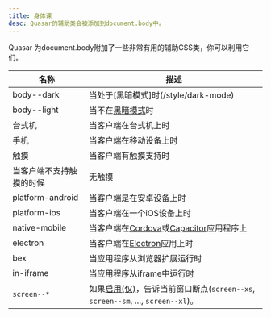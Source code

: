 ```yaml
---
title: 身体课
desc: Quasar的辅助类会被添加到document.body中。
---
```


 Quasar 为document.body附加了一些非常有用的辅助CSS类，你可以利用它们。

| 名称 | 描述 |
| --- | --- |
| body--dark | 当处于[黑暗模式]时(/style/dark-mode) |
| body--light | 当不在[黑暗模式](/style/dark-mode)时 |
|台式机 | 当客户端在台式机上时
| 手机 | 当客户端在移动设备上时
| 触摸 | 当客户端有触摸支持时
| 当客户端不支持触摸的时候 | 无触摸 | 当客户端不支持触摸的时候
| platform-android | 当客户端是在安卓设备上时
| platform-ios | 当客户端在一个iOS设备上时
| native-mobile | 当客户端在[Cordova](/quasar-cli/developing-cordova-apps/introduction)或[Capacitor](/quasar-cli/developing-capacitor-apps/introduction)应用程序上 |
| electron | 当客户端在[Electron](/quasar-cli/developing-electron-apps/introduction)应用上时 |
| bex | 当应用程序从浏览器扩展运行时 |
| in-iframe | 当应用程序从iframe中运行时 |
| `screen--*` | 如果[启用(仅)](/options/screen-plugin#how-to-enable-body-classes)，告诉当前窗口断点(`screen--xs`, `screen--sm`, ..., `screen--xl`)。
